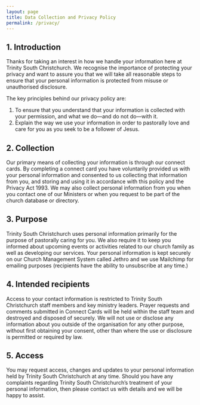 ```yaml
---
layout: page
title: Data Collection and Privacy Policy
permalink: /privacy/
---
```


## 1. Introduction

Thanks for taking an interest in how we handle your information here at Trinity South Christchurch. We recognise the importance of protecting your privacy and want to assure you that we will take all reasonable steps to ensure that your personal information is protected from misuse or unauthorised disclosure.

The key principles behind our privacy policy are:

1. To ensure that you understand that your information is collected with your permission, and what we do—and do not do—with it.
2. Explain the way we use your information in order to pastorally love and care for you as you seek to be a follower of Jesus.

## 2. Collection

Our primary means of collecting your information is through our connect cards. By completing a connect card you have voluntarily provided us with your personal information and consented to us collecting that information from you, and storing and using it in accordance with this policy and the Privacy Act 1993. We may also collect personal information from you when you contact one of our Ministers or when you request to be part of the church database or directory.

## 3. Purpose

Trinity South Christchurch uses personal information primarily for the purpose of pastorally caring for you. We also require it to keep you informed about upcoming events or activities related to our church family as well as developing our services. Your personal information is kept securely on our Church Management System called Jethro and we use Mailchimp for emailing purposes (recipients have the ability to unsubscribe at any time.)

## 4. Intended recipients

Access to your contact information is restricted to Trinity South Christchurch staff members and key ministry leaders. Prayer requests and comments submitted in Connect Cards will be held within the staff team and destroyed and disposed of securely. We will not use or disclose any information about you outside of the organisation for any other purpose, without first obtaining your consent, other than where the use or disclosure is permitted or required by law.

## 5. Access

You may request access, changes and updates to your personal information held by Trinity South Christchurch at any time. Should you have any complaints regarding Trinity South Christchurch’s treatment of your personal information, then please contact us with details and we will be happy to assist.
